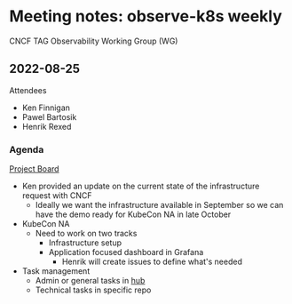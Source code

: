 # Meeting notes: observe-k8s weekly

CNCF TAG Observability Working Group (WG)

## 2022-08-25

Attendees

* Ken Finnigan
* Pawel Bartosik
* Henrik Rexed

### Agenda

[Project Board](https://github.com/orgs/observe-k8s/projects/1/views/1)

* Ken provided an update on the current state of the infrastructure request with CNCF
  * Ideally we want the infrastructure available in September so we can have the demo ready for KubeCon NA in late October
* KubeCon NA
  * Need to work on two tracks
    * Infrastructure setup
    * Application focused dashboard in Grafana
      * Henrik will create issues to define what's needed
* Task management
  * Admin or general tasks in [hub](https://github.com/observe-k8s/hub)
  * Technical tasks in specific repo
